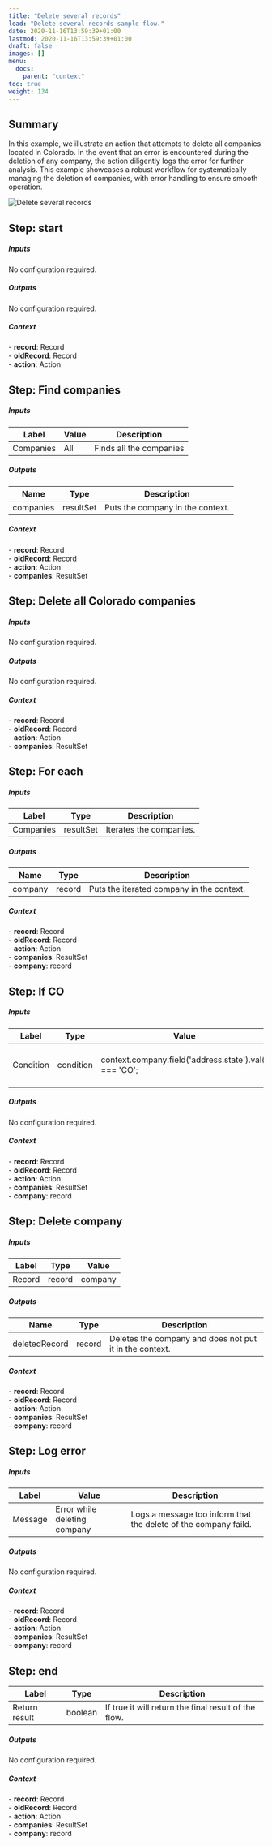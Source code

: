 ```yaml
---
title: "Delete several records"
lead: "Delete several records sample flow."
date: 2020-11-16T13:59:39+01:00
lastmod: 2020-11-16T13:59:39+01:00
draft: false
images: []
menu:
  docs:
    parent: "context"
toc: true
weight: 134
---
```


## **Summary**

In this example, we illustrate an action that attempts to delete all companies located in Colorado. In the event that an error is encountered during the deletion of any company, the action diligently logs the error for further analysis. This example showcases a robust workflow for systematically managing the deletion of companies, with error handling to ensure smooth operation.

![Delete several records](/slingrDoc/images/vendor/flows/delete_companies_in_colorado.png)

## **Step: start**

##### Inputs

No configuration required.

##### Outputs

No configuration required.

##### Context

<div class="contextExamples"> 
  - <b>record</b>: Record <br>
  - <b>oldRecord</b>: Record <br>
  - <b>action</b>: Action
</div>

## **Step: Find companies**

##### Inputs

Label|Value|Description
---|---|---
Companies|All|Finds all the companies

##### Outputs

Name|Type|Description
---|---|---
companies|resultSet|Puts the company in the context.

##### Context

<div class="contextExamples"> 
  - <b>record</b>: Record <br>
  - <b>oldRecord</b>: Record <br>
  - <b>action</b>: Action <br>
  - <b>companies</b>: ResultSet <br>
</div>

## **Step: Delete all Colorado companies**

##### Inputs

No configuration required.

##### Outputs

No configuration required.

##### Context

<div class="contextExamples"> 
  - <b>record</b>: Record <br>
  - <b>oldRecord</b>: Record <br>
  - <b>action</b>: Action <br>
  - <b>companies</b>: ResultSet <br>
</div>

## **Step: For each**

##### Inputs

Label|Type|Description
---|---|---
Companies|resultSet|Iterates the companies.

##### Outputs

Name|Type|Description
---|---|---
company|record|	Puts the iterated company in the context.

##### Context

<div class="contextExamples"> 
  - <b>record</b>: Record <br>
  - <b>oldRecord</b>: Record <br>
  - <b>action</b>: Action <br>
  - <b>companies</b>: ResultSet <br>
  - <b>company</b>: record <br>
</div>

## **Step: If CO**

##### Inputs

Label|Type|Value|Description
---|---|---|---
Condition|condition|context.company.field('address.state').val() === 'CO';|Filter companies from Colorado.

##### Outputs

No configuration required.

##### Context

<div class="contextExamples"> 
  - <b>record</b>: Record <br>
  - <b>oldRecord</b>: Record <br>
  - <b>action</b>: Action <br>
  - <b>companies</b>: ResultSet <br>
  - <b>company</b>: record <br>
</div>

## **Step: Delete company**

##### Inputs

Label|Type|Value
---|---|---
Record|record|company

##### Outputs

Name|Type|Description
---|---|---
deletedRecord|record|Deletes the company and does not put it in the context.

##### Context

<div class="contextExamples"> 
  - <b>record</b>: Record <br>
  - <b>oldRecord</b>: Record <br>
  - <b>action</b>: Action <br>
  - <b>companies</b>: ResultSet <br>
  - <b>company</b>: record <br>
</div>

## **Step: Log error**

##### Inputs

Label|Value|Description
---|---|---
Message|Error while deleting company|Logs a message too inform that the delete of the company faild.

##### Outputs

No configuration required.

##### Context

<div class="contextExamples"> 
  - <b>record</b>: Record <br>
  - <b>oldRecord</b>: Record <br>
  - <b>action</b>: Action <br>
  - <b>companies</b>: ResultSet <br>
  - <b>company</b>: record <br>
</div>

## **Step: end**

Label|Type|Description
---|---|---
Return result|boolean|If true it will return the final result of the flow.

##### Outputs

No configuration required.

##### Context

<div class="contextExamples"> 
  - <b>record</b>: Record <br>
  - <b>oldRecord</b>: Record <br>
  - <b>action</b>: Action <br>
  - <b>companies</b>: ResultSet <br>
  - <b>company</b>: record <br>
</div>
